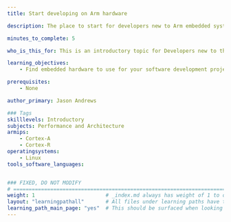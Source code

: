 ```yaml
---
title: Start developing on Arm hardware

description: The place to start for developers new to Arm embedded systems

minutes_to_complete: 5

who_is_this_for: This is an introductory topic for Developers new to the Arm architecture and looking for embedded hardware.

learning_objectives:
    - Find embedded hardware to use for your software development projects

prerequisites:
    - None

author_primary: Jason Andrews

### Tags
skilllevels: Introductory
subjects: Performance and Architecture
armips:
    - Cortex-A
    - Cortex-R
operatingsystems:
    - Linux
tools_software_languages:


### FIXED, DO NOT MODIFY
# ================================================================================
weight: 1                       # _index.md always has weight of 1 to order correctly
layout: "learningpathall"       # All files under learning paths have this same wrapper
learning_path_main_page: "yes"  # This should be surfaced when looking for related content. Only set for _index.md of learning path content.
---
```

